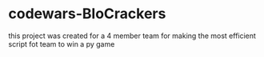 # codewars-BloCrackers
this project was created for a 4 member team for making the most efficient script fot team to win a py game
